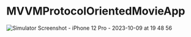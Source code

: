 # MVVMProtocolOrientedMovieApp
![Simulator Screenshot - iPhone 12 Pro - 2023-10-09 at 19 48 56](https://github.com/Skywalkerkan/MVVMProtocolOrientedMovieApp/assets/117943189/eee24fd6-9444-4699-8e17-52a5e840224e)
